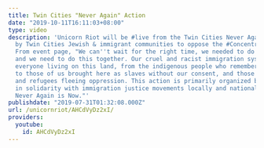 ```yaml
---
title: Twin Cities "Never Again" Action
date: "2019-10-11T16:11:03+08:00"
type: video
description: 'Unicorn Riot will be #live from the Twin Cities Never Again Action organized
  by Twin Cities Jewish & immigrant communities to oppose the #ConcentrationCamps.
  From event page, "We can''t wait for the right time, we needed to do this yesterday,
  and we need to do this together. Our cruel and racist immigration system impacts
  everyone living on this land, from the indigenous people who remember forced removal,
  to those of us brought here as slaves without our consent, and those who were immigrants
  and refugees fleeing oppression. This action is primarily organized by young Jews
  in solidarity with immigration justice movements locally and nationally because
  Never Again is Now."'
publishdate: "2019-07-31T01:32:08.000Z"
url: /unicornriot/AHCdVyDz2xI/
providers:
  youtube:
    id: AHCdVyDz2xI
---
```

